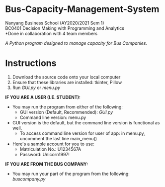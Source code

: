 # Bus-Capacity-Management-System
Nanyang Business School (AY2020/2021 Sem 1)  
BC0401 Decision Making with Programming and Analytics  
*Done in collaboration with 4 team members

*A Python program designed to manage capacity for Bus Companies.*
# Instructions  
1. Download the source code onto your local computer   
2. Ensure that these libraries are installed: tkinter, Pillow
3. Run *GUI.py* or *menu.py*  

**IF YOU ARE A USER (I.E. STUDENT):**
- You may run the program from either of the following:
	- GUI version (Default, Recommended): *GUI.py*
	- Command line version: menu.py
- GUI version is the default, but the command line version is functional as well.
	- To access command line version for user of app: in menu.py, uncomment the last line main_menu()
- Here's a sample account for you to use:
	- Matriculation No.: U1234567A
	- Password: Unicorn1997!

**IF YOU ARE FROM THE BUS COMPANY:**
- You may run your part of the program from the following: *buscompany.py*

